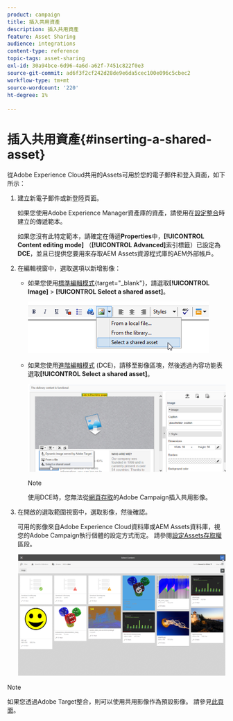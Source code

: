 ```yaml
---
product: campaign
title: 插入共用資產
description: 插入共用資產
feature: Asset Sharing
audience: integrations
content-type: reference
topic-tags: asset-sharing
exl-id: 30a94bce-6d96-4a6d-a62f-7451c822f0e3
source-git-commit: ad6f3f2cf242d28de9e6da5cec100e096c5cbec2
workflow-type: tm+mt
source-wordcount: '220'
ht-degree: 1%

---
```


# 插入共用資產{#inserting-a-shared-asset}

從Adobe Experience Cloud共用的Assets可用於您的電子郵件和登入頁面，如下所示：

1. 建立新電子郵件或新登陸頁面。

   如果您使用Adobe Experience Manager資產庫的資產，請使用在[設定整合](../../integrations/using/configuring-access-to-assets.md#integrating-with-aem-assets)時建立的傳遞範本。

   如果您沒有此特定範本，請確定在傳遞&#x200B;**Properties**&#x200B;中，**[!UICONTROL Content editing mode]** （**[!UICONTROL Advanced]**&#x200B;索引標籤）已設定為&#x200B;**DCE**，並且已提供您要用來存取AEM Assets資源程式庫的AEM外部帳戶。

1. 在編輯視窗中，選取選項以新增影像：

   * 如果您使用[標準編輯模式](https://experienceleague.adobe.com/docs/campaign/campaign-v8/send/emails/defining-the-email-content.html#adding-images){target="_blank"}，請選取&#x200B;**[!UICONTROL Image]** > **[!UICONTROL Select a shared asset]**。

     ![](assets/dam_insert_image_standard.png)

   * 如果您使用[進階編輯模式](../../web/using/about-campaign-html-editor.md) (DCE)，請移至影像區塊，然後透過內容功能表選取&#x200B;**[!UICONTROL Select a shared asset]**。

     ![](assets/dam_insert_image_dce.png)

     >[!NOTE]
     >
     >使用DCE時，您無法從[網頁存取](../../platform/using/adobe-campaign-workspace.md#console-and-web-access)的Adobe Campaign插入共用影像。

1. 在開啟的選取範圍視窗中，選取影像，然後確認。

   可用的影像來自Adobe Experience Cloud資料庫或AEM Assets資料庫，視您的Adobe Campaign執行個體的設定方式而定。 請參閱[設定Assets存取權](../../integrations/using/configuring-access-to-assets.md)區段。

   ![](assets/dam_shared_image_selection.png)

>[!NOTE]
>
>如果您透過Adobe Target整合，則可以使用共用影像作為預設影像。 請參見[此頁面](../../integrations/using/integrating-with-adobe-target.md)。
